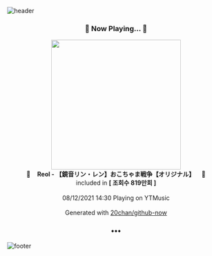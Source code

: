 ![header](https://capsule-render.vercel.app/api?type=wave&height=170&section=header&text=Hi.%20I'm%20SHIFT&fontColor=090707&fontAlignX=45&fontAlignY=65&fontSize=100)

<h3 align="center">🎵 Now Playing... 🎵</h3>
<p align="center">
  <a href="https://music.youtube.com/watch?v=qYAmduGAwBQ">
    <img width="300" src="https://i.ytimg.com/vi/qYAmduGAwBQ/sddefault.jpg?sqp=-oaymwEWCJADEOEBIAQqCghqEJQEGHgg6AJIWg&rs">
  </a>
  <br>
  🎵&nbsp&nbsp&nbsp <b>Reol - 【鏡音リン・レン】おこちゃま戦争【オリジナル】</b> &nbsp&nbsp&nbsp🎵
  <br>
  included in <b>[ 조회수 819만회 ]</b>
  
  <br />
  <br />
  08/12/2021 14:30 Playing on YTMusic
  <br />
  <br />
  Generated with <a href="https://github.com/20chan/github-now">20chan/github-now</a>
</p>

<h3 align="center">•••</h3>

![footer](https://capsule-render.vercel.app/api?type=wave&height=150&section=footer)
